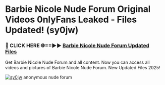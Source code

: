 # Barbie Nicole Nude Forum Original Videos 0nlyFans Leaked - Files Updated! (sy0jw)

<h3>🔴 CLICK HERE 🌐==►► <a href="https://tinyurl.com/52m3yx9h" rel="nofollow">Barbie Nicole Nude Forum Updated Files</a></h3>

Get Barbie Nicole Nude Forum and all content. Now you can access all videos and pictures of Barbie Nicole Nude Forum. New Updated Files 2025!

[![sy0jw](https://i.imgur.com/TnHtlc8.gif)](https://tinyurl.com/52m3yx9h)
anonymous nude forum